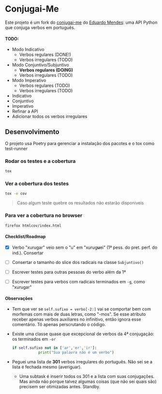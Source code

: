 # Conjugai-Me
Este projeto é um fork do [conjugai-me](https://github.com/dunossauro/conjugai-me) do [Eduardo Mendes](https://github.com/dunossauro): uma API Python que conjuga verbos em português.


#### TODO:

- Modo Indicativo
  - Verbos regulares (DONE!)
  - Verbos irregulares (TODO)
- Modo Conjuntivo/Subjuntivo
  - **Verbos regulares (DOING)**
  - Verbos irregulares (TODO)
- Modo Imperativo
  - Verbos regulares (TODO)
  - Verbos irregulares (TODO)
- Indicativo
- Conjuntivo
- Imperativo
- Refinar a API
- Adicionar todos os verbos irregulares


## Desenvolvimento

O projeto usa Poetry para gerenciar a instalação dos pacotes e o tox como test-runner

### Rodar os testes e a cobertura
```bash
tox
```


### Ver a cobertura dos testes
```bash
tox -e cov
```

> Caso algum teste quebre os resultados não estarão disponiveis

### Para ver a cobertura no browser

```bash
firefox htmlcov/index.html
```

#### Checklist/Roadmap
- [x] Verbo "xurugar" veio sem o "u" em "xurug**u**ei" (1ª pess. do pret. perf. do ind.). Consertar
- [ ] Consertar o tamanho do slice dos radicais na classe `Subjuntivo()`
- [ ] Escrever testes para outras pessoas do verbo além da 1ª
- [ ] Escrever testes para verbos com radicais terminados em `-g`, como "xurugar"



#### Observações
- Tem que ver se `self.sufixo = verbo[-2:]` vai se comportar bem com morfemas com mais de duas letras, como "-mos". Se esse atributo receber apenas verbos auxiliares no infinitivo, então ignora esse comentário. Tô apenas perscrutando o código.

- Existe uma classe quase que excepcional de verbos da 4ª conjugação: os terminados em `-or`

  ```python
  if self.sufixo not in ['ar','er','ir']:
              print("Sua palavra não é um verbo")
  ```

* Peguei uma lista de **301** verbos irregulares do português. Não sei se a lista é fechada mesmo (averiguar). 
  
  * Uma subtask é inserir todos os 301 e a lista com suas conjugações. Mas ainda não porque talvez algumas coisas (que não sei quais são) precisem ser otimizadas antes. Standby.





